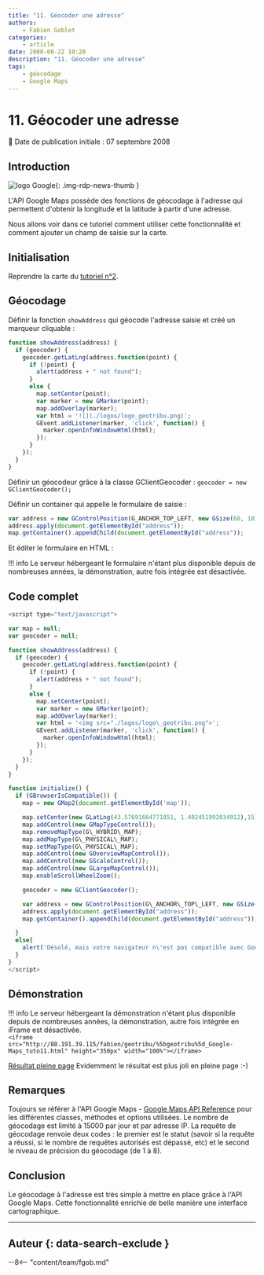 ```yaml
---
title: "11. Géocoder une adresse"
authors:
    - Fabien Goblet
categories:
    - article
date: 2008-08-22 10:20
description: "11. Géocoder une adresse"
tags:
    - géocodage
    - Google Maps
---
```


# 11. Géocoder une adresse

:calendar: Date de publication initiale : 07 septembre 2008

## Introduction

![logo Google](https://cdn.geotribu.fr/img/logos-icones/entreprises_association/google/google.webp "logo Google"){: .img-rdp-news-thumb }

L'API Google Maps possède des fonctions de géocodage à l'adresse qui permettent d'obtenir la longitude et la latitude à partir d'une adresse.  

Nous allons voir dans ce tutoriel comment utiliser cette fonctionnalité et comment ajouter un champ de saisie sur la carte.  

## Initialisation

Reprendre la carte du [tutoriel n°2](/articles/2008/2008-08-22_2-enrichir-la-carte-avec-des-boutons-et-des-controles/).  

## Géocodage

Définir la fonction `showAddress` qui géocode l'adresse saisie et créé un marqueur cliquable :  

```javascript
function showAddress(address) {  
  if (geocoder) {  
    geocoder.getLatLng(address,function(point) {  
      if (!point) {  
        alert(address + " not found");  
      }  
      else {  
        map.setCenter(point);  
        var marker = new GMarker(point);  
        map.addOverlay(marker);  
        var html = '![](./logos/logo_geotribu.png)';  
        GEvent.addListener(marker, 'click', function() {  
          marker.openInfoWindowHtml(html);  
        });  
      }  
    });  
  }  
}
```

Définir un géocodeur grâce à la classe GClientGeocoder : `geocoder = new GClientGeocoder();`  

Définir un container qui appelle le formulaire de saisie :  

```javascript
var address = new GControlPosition(G_ANCHOR_TOP_LEFT, new GSize(60, 10));  
address.apply(document.getElementById("address"));  
map.getContainer().appendChild(document.getElementById("address"));
```  

Et éditer le formulaire en HTML :  

!!! info
    Le serveur hébergeant le formulaire n'étant plus disponible depuis de nombreuses années, la démonstration, autre fois intégrée est désactivée. 

## Code complet

```javascript
<script type="text/javascript">

var map = null;
var geocoder = null;

function showAddress(address) {
  if (geocoder) {
    geocoder.getLatLng(address,function(point) {
      if (!point) {
        alert(address + " not found");
      }
      else {
        map.setCenter(point);
        var marker = new GMarker(point);
        map.addOverlay(marker);
        var html = '<img src="./logos/logo\_geotribu.png">';
        GEvent.addListener(marker, 'click', function() {
          marker.openInfoWindowHtml(html);
        });
      }
    });
  }
}

function initialize() {
  if (GBrowserIsCompatible()) {
    map = new GMap2(document.getElementById('map'));

    map.setCenter(new GLatLng(43.57691664771851, 1.402451992034912),15);
    map.addControl(new GMapTypeControl());
    map.removeMapType(G\_HYBRID\_MAP);
    map.addMapType(G\_PHYSICAL\_MAP);
    map.setMapType(G\_PHYSICAL\_MAP);
    map.addControl(new GOverviewMapControl());
    map.addControl(new GScaleControl());
    map.addControl(new GLargeMapControl());
    map.enableScrollWheelZoom();

    geocoder = new GClientGeocoder();

    var address = new GControlPosition(G\_ANCHOR\_TOP\_LEFT, new GSize(60, 10));
    address.apply(document.getElementById("address"));
    map.getContainer().appendChild(document.getElementById("address"));

  }
  else{
    alert('Désolé, mais votre navigateur n\'est pas compatible avec Google Maps');
  }
}
</script>
```

## Démonstration

!!! info
    Le serveur hébergeant la démonstration n'étant plus disponible depuis de nombreuses années, la démonstration, autre fois intégrée en iFrame est désactivée.  
    `<iframe src="http://88.191.39.115/fabien/geotribu/%5bgeotribu%5d_Google-Maps_tuto11.html" height="350px" width="100%"></iframe>`

[Résultat pleine page](http://88.191.39.115/fabien/geotribu/%5bgeotribu%5d_Google-Maps_tuto11.html)
Evidemment le résultat est plus joli en pleine page :-)

## Remarques

Toujours se référer à l'API Google Maps - [Google Maps API Reference](http://code.google.com/apis/maps/documentation/reference.html) pour les différentes classes, méthodes et options utilisées.
Le nombre de géocodage est limité à 15000 par jour et par adresse IP.
La requête de géocodage renvoie deux codes : le premier est le statut (savoir si la requête a réussi, si le nombre de requêtes autorisés est dépassé, etc) et le second le niveau de précision du géocodage (de 1 à 8).

## Conclusion

Le géocodage à l'adresse est très simple à mettre en place grâce à l'API Google Maps. Cette fonctionnalité enrichie de belle manière une interface cartographique.

----

## Auteur {: data-search-exclude }

--8<-- "content/team/fgob.md"
